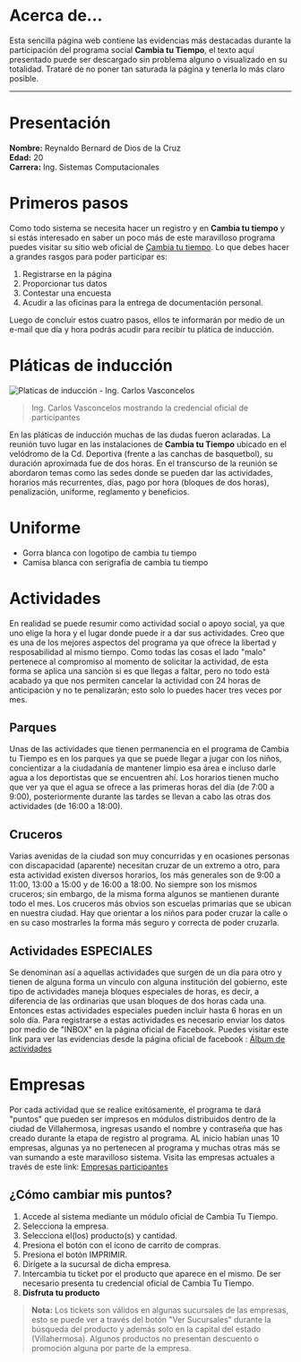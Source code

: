 # Acerca de...
Esta sencilla página web contiene las evidencias más destacadas durante la participación del programa social **Cambia tu Tiempo**, el texto aquí presentado puede ser descargado sin problema alguno o visualizado en su totalidad. Trataré de no poner tan saturada la página y tenerla lo más claro posible.


----------


# Presentación
**Nombre:** Reynaldo Bernard de Dios de la Cruz<br>
**Edad:** 20<br>
**Carrera:** Ing. Sistemas Computacionales

# Primeros pasos
Como todo sistema se necesita hacer un registro y en **Cambia tu tiempo** y si estás interesado en saber un poco más de este maravilloso programa puedes visitar su sitio web oficial de [Cambia tu tiempo](http://cambiatutiempo.mx/).
Lo que debes hacer a grandes rasgos para poder participar es:<br>
1. Registrarse en la página<br>
2. Proporcionar tus datos<br>
3. Contestar una encuesta<br>
4. Acudir a las oficinas para la entrega de documentación personal.<br>

Luego de concluir estos cuatro pasos, ellos te informarán por medio de un e-mail que día y hora podrás acudir para recibir tu plática de inducción.

# Pláticas de inducción
![Platicas de inducción - Ing. Carlos Vasconcelos](http://www.mediafire.com/convkey/f44c/p17l0svvnqke9bczg.jpg "Platica de induccion - CTT")

> Ing. Carlos Vasconcelos mostrando la credencial oficial de participantes

En las pláticas de inducción muchas de las dudas fueron aclaradas. La reunión tuvo lugar en las instalaciones de **Cambia tu Tiempo** ubicado en el velódromo de la Cd. Deportiva (frente a las canchas de basquetbol), su duración aproximada fue de dos horas. En el transcurso de la reunión se abordaron temas como las sedes donde se pueden dar las actividades, horarios más recurrentes, días, pago por hora (bloques de dos horas), penalización, uniforme, reglamento y beneficios.

# Uniforme

 - Gorra blanca con logotipo de cambia tu tiempo
 - Camisa blanca con serigrafía de cambia tu tiempo
 
# Actividades
En realidad se puede resumir como actividad social o apoyo social, ya que uno elige la hora y el lugar donde puede ir a dar sus actividades. Creo que es una de los mejores aspectos del programa ya que ofrece la libertad y resposabilidad al mismo tiempo. Como todas las cosas el lado "malo" pertenece al compromiso al momento de solicitar la actividad, de esta forma se aplica una sanciòn si es que llegas a faltar, pero no todo està acabado ya que nos permiten cancelar la actividad con 24 horas de anticipaciòn y no te penalizaràn; esto solo lo puedes hacer tres veces por mes.

## Parques
Unas de las actividades que tienen permanencia en el programa de Cambia tu Tiempo es en los parques ya que se puede llegar a jugar con los niños, concientizar a la ciudadanía de mantener limpio esa área e incluso darle agua a los deportistas que se encuentren ahí. Los horarios tienen mucho que ver ya que el agua se ofrece a las primeras horas del día (de 7:00 a 9:00), posteriormente durante las tardes se llevan a cabo las otras dos actividades (de 16:00 a 18:00).

## Cruceros
Varias avenidas de la ciudad son muy concurridas y en ocasiones personas con discapacidad (aparente) necesitan cruzar de un extremo a otro, para esta actividad existen diversos horarios, los más generales son de 9:00 a 11:00, 13:00 a 15:00 y de 16:00 a 18:00. No siempre son los mismos cruceros; sin embargo, de la misma forma algunos se mantienen durante todo el mes. Los cruceros más obvios son escuelas primarias que se ubican en nuestra ciudad. Hay que orientar a los niños para poder cruzar la calle o en su caso mostrarles la forma más seguro y correcta de poder cruzarla.

## Actividades ESPECIALES
Se denominan así a aquellas actividades que surgen de un día para otro y tienen de alguna forma un vínculo con alguna institución del gobierno, este tipo de actividades maneja bloques especiales de horas, es decir, a diferencia de las ordinarias que usan bloques de dos horas cada una. Entonces estas actividades especiales pueden incluir hasta 6 horas en un solo día. Para registrarse a estas actividades es necesario enviar los datos por medio de "INBOX" en la página oficial de Facebook. Puedes visitar este link para ver las evidencias desde la página oficial de facebook : [Álbum de actividades](https://www.facebook.com/cambiatutiempo/photos_stream?tab=photos_albums)

# Empresas
Por cada actividad que se realice exitósamente, el programa te dará "puntos" que pueden ser impresos en módulos distribuidos dentro de la ciudad de Villahermosa, ingresas usando el nombre y contraseña que has creado durante la etapa de registro al programa. AL inicio habían unas 10 empresas, algunas ya no pertenecen al programa y muchas otras más se van sumando a este maravilloso sistema. Visita las empresas actuales a través de este link: [Empresas participantes](http://cambiatutiempo.mx/empresas-participantes/)

## ¿Cómo cambiar mis puntos?
1. Accede al sistema mediante un módulo oficial de Cambia Tu Tiempo.
2. Selecciona la empresa.
3. Selecciona el(los) producto(s) y cantidad.
4. Presiona el botón con el ícono de carrito de compras.
5. Presiona el botón IMPRIMIR.
6. Dirígete a la sucursal de dicha empresa.
7. Intercambia tu ticket por el producto que aparece en el mismo. De ser necesario presenta tu credencial oficial de Cambia Tu Tiempo.
8. **Disfruta tu producto**

>**Nota:**
Los tickets son válidos en algunas sucursales de las empresas, esto se puede ver a través del botón "Ver Sucursales" durante la búsqueda del producto y además solo en la capital del estado (Villahermosa). Algunos productos no presentan descuento o promoción alguna por parte de la empresa.
